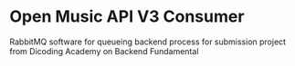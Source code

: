 # Open Music API V3 Consumer
RabbitMQ software for queueing backend process for submission project from Dicoding Academy on Backend Fundamental
